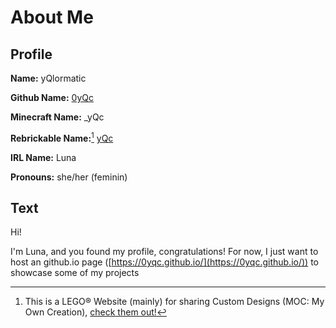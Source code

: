 # About Me
## Profile
**Name:**	yQlormatic

**Github Name:**	[0yQc](https://github.com/0yqc/)

**Minecraft Name:**	_yQc

**Rebrickable Name:**[^1]	[yQc](https://rebrickable.com/users/yQc/)

**IRL Name:**	Luna

**Pronouns:**	she/her (feminin)

## Text
Hi!

I'm Luna, and you found my profile, congratulations! For now, I just want to host an github.io page ([https://0yqc.github.io/](https://0yqc.github.io/)) to showcase some of my projects

[^1]: This is a LEGO® Website (mainly) for sharing Custom Designs (MOC: My Own Creation), [check them out!](https.//rebrickable.com/)
